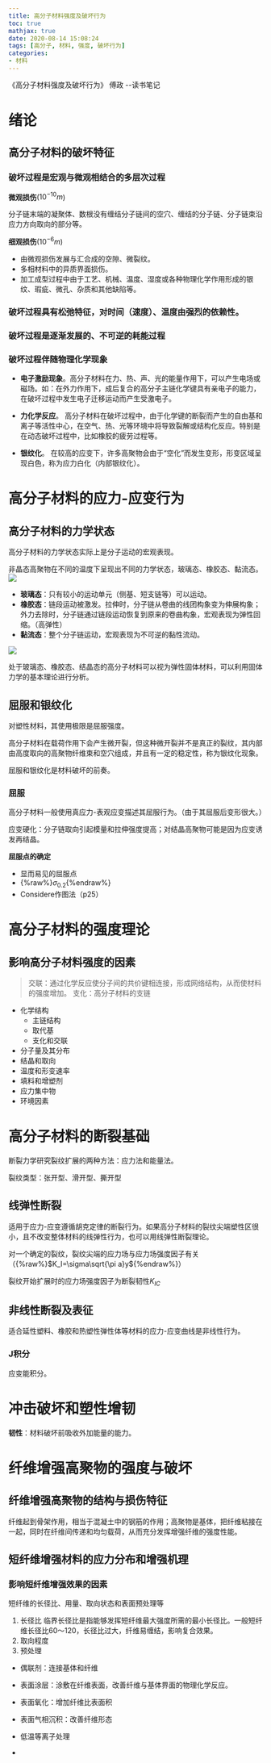 ```yaml
---
title: 高分子材料强度及破坏行为
toc: true
mathjax: true
date: 2020-08-14 15:08:24
tags: [高分子, 材料, 强度, 破坏行为]
categories:
- 材料
---
```


《高分子材料强度及破坏行为》 傅政  --读书笔记

<!--more-->
# 绪论
## 高分子材料的破坏特征
### 破坏过程是宏观与微观相结合的多层次过程
<b>微观损伤</b>($10^{-10}m$)

分子链末端的凝聚体、数根没有缠结分子链间的空穴、缠结的分子链、分子链束沿应力方向取向的部分等。

<b>细观损伤</b>($10^{-6}m$)

- 由微观损伤发展与汇合成的空隙、微裂纹。
- 多相材料中的异质界面损伤。
- 加工成型过程中由于工艺、机械、温度、湿度或各种物理化学作用形成的银纹、瑕疵、微孔、杂质和其他缺陷等。

### 破坏过程具有松弛特征，对时间（速度）、温度由强烈的依赖性。
### 破坏过程是逐渐发展的、不可逆的耗能过程
### 破坏过程伴随物理化学现象
- <b>电子激励现象</b>。高分子材料在力、热、声、光的能量作用下，可以产生电场或磁场。如：在外力作用下，成后复合的高分子主链化学键具有亲电子的能力，在破坏过程中发生电子迁移运动而产生受激电子。

- <b>力化学反应</b>。 高分子材料在破坏过程中，由于化学键的断裂而产生的自由基和离子等活性中心，在空气、热、光等环境中将导致裂解或结构化反应。特别是在动态破坏过程中，比如橡胶的疲劳过程等。

- <b>银纹化</b>。 在较高的应变下，许多高聚物会由于“空化”而发生变形，形变区域呈现白色，称为应力白化（内部银纹化）。

# 高分子材料的应力-应变行为
## 高分子材料的力学状态
高分子材料的力学状态实际上是分子运动的宏观表现。

非晶态高聚物在不同的温度下呈现出不同的力学状态，玻璃态、橡胶态、黏流态。
![](_attachments/9615a1f647333d123b4a24479503e805.jpg)

- <b>玻璃态</b>：只有较小的运动单元（侧基、短支链等）可以运动。
- <b>橡胶态</b>：链段运动被激发。拉伸时，分子链从卷曲的线团构象变为伸展构象；外力去除时，分子链通过链段运动恢复到原来的卷曲构象，宏观表现为弹性回缩。（高弹性）
- <b>黏流态</b>：整个分子链运动，宏观表现为不可逆的黏性流动。

![](_attachments/d3294c71b20857669e1f308010748147.jpg)

处于玻璃态、橡胶态、结晶态的高分子材料可以视为弹性固体材料，可以利用固体力学的基本理论进行分析。

## 屈服和银纹化
对塑性材料，其使用极限是屈服强度。

高分子材料在载荷作用下会产生微开裂，但这种微开裂并不是真正的裂纹，其内部由高度取向的高聚物纤维束和空穴组成，并且有一定的稳定性，称为银纹化现象。

屈服和银纹化是材料破坏的前奏。

### 屈服
高分子材料一般使用真应力-表观应变描述其屈服行为。（由于其屈服后变形很大。）

应变硬化：分子链取向引起模量和拉伸强度提高；对结晶高聚物可能是因为应变诱发再结晶。

<b>屈服点的确定</b>
- 显而易见的屈服点
- {%raw%}$\sigma_{0.2}${%endraw%}
- Considere作图法（p25）

# 高分子材料的强度理论
## 影响高分子材料强度的因素
> 交联：通过化学反应使分子间的共价键相连接，形成网络结构，从而使材料的强度增加。
> 支化：高分子材料的支链
> 

- 化学结构
  - 主链结构
  - 取代基
  - 支化和交联
- 分子量及其分布
- 结晶和取向
- 温度和形变速率
- 填料和增塑剂
- 应力集中物
- 环境因素

# 高分子材料的断裂基础
断裂力学研究裂纹扩展的两种方法：应力法和能量法。

裂纹类型：张开型、滑开型、撕开型

## 线弹性断裂
适用于应力-应变遵循胡克定律的断裂行为。如果高分子材料的裂纹尖端塑性区很小，且不改变整体材料的线弹性行为，也可以用线弹性断裂理论。

对一个确定的裂纹，裂纹尖端的应力场与应力场强度因子有关（{%raw%}$K_I=\sigma\sqrt{\pi a}y${%endraw%}）

裂纹开始扩展时的应力场强度因子为断裂韧性$K_{IC}$

## 非线性断裂及表征
适合延性塑料、橡胶和热塑性弹性体等材料的应力-应变曲线是非线性行为。
### J积分
应变能积分。


# 冲击破坏和塑性增韧
<b>韧性</b>：材料破坏前吸收外加能量的能力。

# 纤维增强高聚物的强度与破坏
## 纤维增强高聚物的结构与损伤特征
纤维起到骨架作用，相当于混凝土中的钢筋的作用；高聚物是基体，把纤维粘接在一起，同时在纤维间传递和均匀载荷，从而充分发挥增强纤维的强度性能。

## 短纤维增强材料的应力分布和增强机理
### 影响短纤维增强效果的因素
短纤维的长径比、用量、取向状态和表面预处理等
1. 长径比
临界长径比是指能够发挥短纤维最大强度所需的最小长径比。一般短纤维长径比60～120，长径比过大，纤维易缠结，影响复合效果。
2. 取向程度
3. 预处理
  - 偶联剂：连接基体和纤维
  - 表面涂层：涂敷在纤维表面，改善纤维与基体界面的物理化学反应。
  - 表面氧化：增加纤维比表面积
  - 表面气相沉积：改善纤维形态
  - 低温等离子处理

  - 
